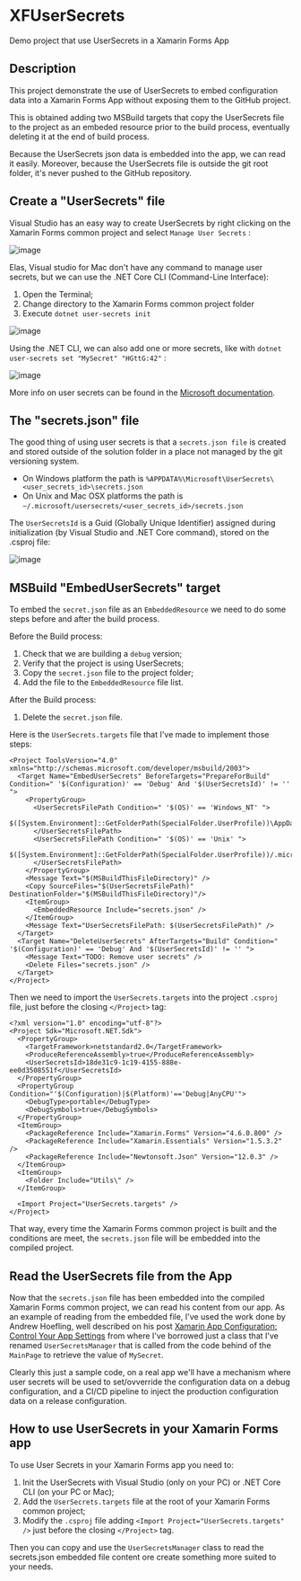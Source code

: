 # XFUserSecrets
Demo project that use UserSecrets in a Xamarin Forms App

## Description
This project demonstrate the use of UserSecrets to embed configuration data into a Xamarin Forms App without exposing them to the GitHub project.

This is obtained adding two MSBuild targets that copy the UserSecrets file to the project as an embeded resource prior to the build process, eventually deleting it at the end of build process.

Because the UserSecrets json data is embedded into the app, we can read it easily.
Moreover, because the UserSecrets file is outside the git root folder, it's never pushed to the GitHub repository.

## Create a "UserSecrets" file
Visual Studio has an easy way to create UserSecrets by right clicking on the Xamarin Forms common project and select `Manage User Secrets` :

![image](https://user-images.githubusercontent.com/139274/83561767-ae486680-a518-11ea-8026-ad88f2626287.png)

Elas, Visual studio for Mac don't have any command to manage user secrets, but we can use the .NET Core CLI (Command-Line Interface):
1) Open the Terminal;
2) Change directory to the Xamarin Forms common project folder
3) Execute `dotnet user-secrets init`

![image](https://user-images.githubusercontent.com/139274/83564726-7db6fb80-a51d-11ea-8c86-15da347bd0b3.png)

Using the .NET CLI, we can also add one or more secrets, like with `dotnet user-secrets set "MySecret" "HGttG:42"` :

![image](https://user-images.githubusercontent.com/139274/83570046-b0fd8880-a525-11ea-8c98-faae91840fdc.png)

More info on user secrets can be found in the [Microsoft documentation](https://docs.microsoft.com/en-us/aspnet/core/security/app-secrets?view=aspnetcore-3.1).

## The "secrets.json" file

The good thing of using user secrets is that a `secrets.json file` is created and stored outside of the solution folder in a place not managed by the git versioning system.
- On Windows platform the path is `%APPDATA%\Microsoft\UserSecrets\<user_secrets_id>\secrets.json`
- On Unix and Mac OSX platforms the path is `~/.microsoft/usersecrets/<user_secrets_id>/secrets.json`

The `UserSecretsId` is a Guid (Globally Unique Identifier) assigned during initialization (by Visual Studio and .NET Core command), stored on the .csproj file:

![image](https://user-images.githubusercontent.com/139274/83566339-236b6a00-a520-11ea-855a-d0648e953b80.png)

## MSBuild "EmbedUserSecrets" target

To embed the `secret.json` file as an `EmbeddedResource` we need to do some steps before and after the build process.

Before the Build process:
1) Check that we are building a `debug` version;
2) Verify that the project is using UserSecrets;
3) Copy the `secret.json` file to the project folder;
4) Add the file to the `EmbeddedResource` file list.

After the Build process:
1) Delete the `secret.json` file.

Here is the `UserSecrets.targets` file that I've made to implement those steps:

```
<Project ToolsVersion="4.0" xmlns="http://schemas.microsoft.com/developer/msbuild/2003">
  <Target Name="EmbedUserSecrets" BeforeTargets="PrepareForBuild" Condition=" '$(Configuration)' == 'Debug' And '$(UserSecretsId)' != '' ">
    <PropertyGroup>
      <UserSecretsFilePath Condition=" '$(OS)' == 'Windows_NT' ">
        $([System.Environment]::GetFolderPath(SpecialFolder.UserProfile))\AppData\Roaming\Microsoft\UserSecrets\$(UserSecretsId)\secrets.json
      </UserSecretsFilePath>   
      <UserSecretsFilePath Condition=" '$(OS)' == 'Unix' ">
        $([System.Environment]::GetFolderPath(SpecialFolder.UserProfile))/.microsoft/usersecrets/$(UserSecretsId)/secrets.json
      </UserSecretsFilePath>
    </PropertyGroup>
    <Message Text="$(MSBuildThisFileDirectory)" />
    <Copy SourceFiles="$(UserSecretsFilePath)" DestinationFolder="$(MSBuildThisFileDirectory)"/>
    <ItemGroup>
      <EmbeddedResource Include="secrets.json" />
    </ItemGroup>
    <Message Text="UserSecretsFilePath: $(UserSecretsFilePath)" />
  </Target>
  <Target Name="DeleteUserSecrets" AfterTargets="Build" Condition=" '$(Configuration)' == 'Debug' And '$(UserSecretsId)' != '' ">
    <Message Text="TODO: Remove user secrets" />
    <Delete Files="secrets.json" />
  </Target>
</Project>
```

Then we need to import the `UserSecrets.targets` into the project `.csproj` file, just before the closing `</Project>` tag:

```
<?xml version="1.0" encoding="utf-8"?>
<Project Sdk="Microsoft.NET.Sdk">
  <PropertyGroup>
    <TargetFramework>netstandard2.0</TargetFramework>
    <ProduceReferenceAssembly>true</ProduceReferenceAssembly>
    <UserSecretsId>18de31c9-1c19-4155-888e-ee0d3508551f</UserSecretsId>
  </PropertyGroup>
  <PropertyGroup Condition="'$(Configuration)|$(Platform)'=='Debug|AnyCPU'">
    <DebugType>portable</DebugType>
    <DebugSymbols>true</DebugSymbols>
  </PropertyGroup>
  <ItemGroup>
    <PackageReference Include="Xamarin.Forms" Version="4.6.0.800" />
    <PackageReference Include="Xamarin.Essentials" Version="1.5.3.2" />
    <PackageReference Include="Newtonsoft.Json" Version="12.0.3" />
  </ItemGroup>
  <ItemGroup>
    <Folder Include="Utils\" />
  </ItemGroup>
    
  <Import Project="UserSecrets.targets" />
</Project>
```

That way, every time the Xamarin Forms common project is built and the conditions are meet, the `secrets.json` file will be embedded into the compiled project.

## Read the UserSecrets file from the App
Now that the `secrets.json` file has been embedded into the compiled Xamarin Forms common project, we can read his content from our app. As an example of reading from the embedded file, I've used the work done by Andrew Hoefling, well described on his post [Xamarin App Configuration: Control Your App Settings](https://www.andrewhoefling.com/Blog/Post/xamarin-app-configuration-control-your-app-settings) from where I've borrowed just a class that I've renamed `UserSecretsManager` that is called from the code behind of the `MainPage` to retrieve the value of `MySecret`.

Clearly this just a sample code, on a real app we'll have a mechanism where user secrets will be used to set/ovverride the configuration data on a debug configuration, and a CI/CD pipeline to inject the production configuration data on a release configuration.

## How to use UserSecrets in your Xamarin Forms app

To use User Secrets in your Xamarin Forms app you need to:

1) Init the UserSecrets with Visual Studio (only on your PC) or .NET Core CLI (on your PC or Mac);
2) Add the `UserSecrets.targets` file at the root of your Xamarin Forms common project;
3) Modify the `.csproj` file adding `<Import Project="UserSecrets.targets" />` just before the closing `</Project>` tag.

Then you can copy and use the `UserSecretsManager` class to read the secrets.json embedded file content ore create something more suited to your needs.
